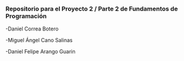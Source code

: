 ### Repositorio para el Proyecto 2 / Parte 2 de Fundamentos de Programación

-Daniel Correa Botero

-Miguel Ángel Cano Salinas

-Daniel Felipe Arango Guarin 

